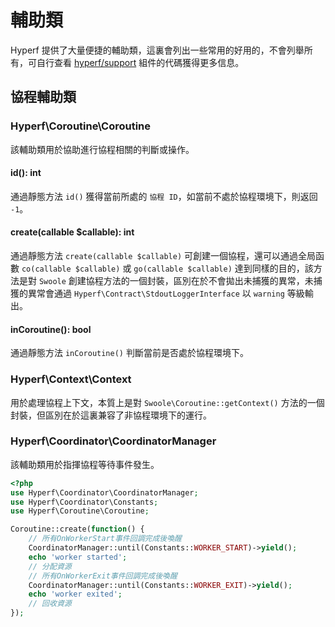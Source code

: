 # 輔助類

Hyperf 提供了大量便捷的輔助類，這裏會列出一些常用的好用的，不會列舉所有，可自行查看 [hyperf/support](https://github.com/hyperf/support) 組件的代碼獲得更多信息。

## 協程輔助類

### Hyperf\Coroutine\Coroutine

該輔助類用於協助進行協程相關的判斷或操作。

#### id(): int

通過靜態方法 `id()` 獲得當前所處的 `協程 ID`，如當前不處於協程環境下，則返回 `-1`。 

#### create(callable $callable): int

通過靜態方法 `create(callable $callable)` 可創建一個協程，還可以通過全局函數 `co(callable $callable)` 或 `go(callable $callable)` 達到同樣的目的，該方法是對 `Swoole` 創建協程方法的一個封裝，區別在於不會拋出未捕獲的異常，未捕獲的異常會通過 `Hyperf\Contract\StdoutLoggerInterface` 以 `warning` 等級輸出。

#### inCoroutine(): bool

通過靜態方法 `inCoroutine()` 判斷當前是否處於協程環境下。

### Hyperf\Context\Context

用於處理協程上下文，本質上是對 `Swoole\Coroutine::getContext()` 方法的一個封裝，但區別在於這裏兼容了非協程環境下的運行。

### Hyperf\Coordinator\CoordinatorManager

該輔助類用於指揮協程等待事件發生。

```php
<?php
use Hyperf\Coordinator\CoordinatorManager;
use Hyperf\Coordinator\Constants;
use Hyperf\Coroutine\Coroutine;

Coroutine::create(function() {
    // 所有OnWorkerStart事件回調完成後喚醒
    CoordinatorManager::until(Constants::WORKER_START)->yield();
    echo 'worker started';
    // 分配資源
    // 所有OnWorkerExit事件回調完成後喚醒
    CoordinatorManager::until(Constants::WORKER_EXIT)->yield();
    echo 'worker exited';
    // 回收資源
});
```
